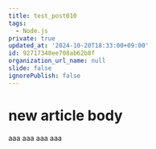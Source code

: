 ```yaml
---
title: test_post010
tags:
  - Node.js
private: true
updated_at: '2024-10-20T18:33:00+09:00'
id: 92717348ee708ab62b8f
organization_url_name: null
slide: false
ignorePublish: false
---
```

# new article body
aaa
aaa
aaa
aaa
